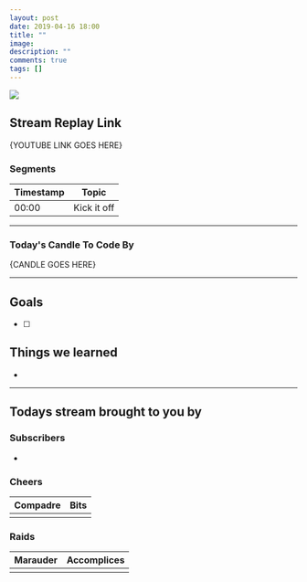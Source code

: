 ```yaml
---
layout: post
date: 2019-04-16 18:00
title: ""
image:
description: ""
comments: true
tags: []
---
```


<img src="{{page.image}}"/>

## Stream Replay Link

{YOUTUBE LINK GOES HERE}

<!--more-->

### Segments

| Timestamp | Topic             |
| ---       | ---               |
| 00:00     | Kick it off       |

---

### Today's Candle To Code By

{CANDLE GOES HERE}

---

## Goals

- [ ]


## Things we learned

-

---

## Todays stream brought to you by

### Subscribers

-

### Cheers

| Compadre      | Bits      |
| ---           | ---       |
|               |           |

### Raids

| Marauder      | Accomplices   |
| ---           | ---           |
|               |               |

